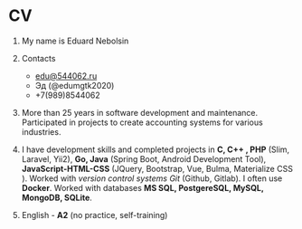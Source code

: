 # CV

1. My name is Eduard Nebolsin 

2. Contacts 
    * edu@544062.ru 
    * Эд (@edumgtk2020) 
    * +7(989)8544062 

3. More than 25 years in software development and maintenance. Participated in projects to create accounting systems for various industries. 

4. I have development skills and completed projects in **C, C++ , PHP** (Slim, Laravel, Yii2), **Go, Java** (Spring Boot, Android Development Tool), **JavaScript-HTML-CSS** (JQuery, Bootstrap, Vue, Bulma, Materialize CSS ). Worked with *version control systems Git* (Github, Gitlab). I often use **Docker**. Worked with databases **MS SQL, PostgereSQL, MySQL, MongoDB, SQLite**. 

5. English - **A2** (no practice, self-training)